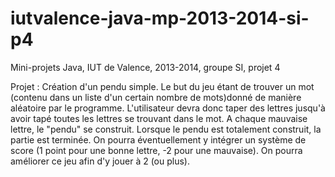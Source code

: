iutvalence-java-mp-2013-2014-si-p4
==================================

Mini-projets Java, IUT de Valence, 2013-2014, groupe SI, projet 4

Projet : Création d'un pendu simple. Le but du jeu étant de trouver un mot
(contenu dans un liste d'un certain nombre de mots)donné de manière 
aléatoire par le programme.
L'utilisateur devra donc taper des lettres jusqu'à avoir tapé toutes les lettres
se trouvant dans le mot. A chaque mauvaise lettre, le "pendu" se construit.
Lorsque le pendu est totalement construit, la partie est terminée.
On pourra éventuellement y intégrer un système de score (1 point pour une bonne
lettre, -2 pour une mauvaise).
On pourra améliorer ce jeu afin d'y jouer à 2 (ou plus).
